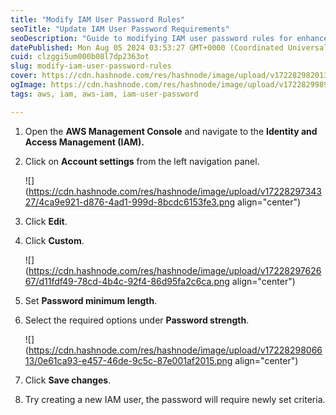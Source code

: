 ```yaml
---
title: "Modify IAM User Password Rules"
seoTitle: "Update IAM User Password Requirements"
seoDescription: "Guide to modifying IAM user password rules for enhanced security in AWS"
datePublished: Mon Aug 05 2024 03:53:27 GMT+0000 (Coordinated Universal Time)
cuid: clzggi5um000b08l7dp2363ot
slug: modify-iam-user-password-rules
cover: https://cdn.hashnode.com/res/hashnode/image/upload/v1722829820137/bb418c37-d024-46c3-a7e3-7f8270f532c4.png
ogImage: https://cdn.hashnode.com/res/hashnode/image/upload/v1722829989432/4cdce428-8125-481f-bc28-a2aacd6482d4.png
tags: aws, iam, aws-iam, iam-user-password

---
```


1. Open the **AWS Management Console** and navigate to the **Identity and Access Management (IAM).**
    
2. Click on **Account settings** from the left navigation panel.
    
    ![](https://cdn.hashnode.com/res/hashnode/image/upload/v1722829734327/4ca9e921-d876-4ad1-999d-8bcdc6153fe3.png align="center")
    
3. Click **Edit**.
    
4. Click **Custom**.
    
    ![](https://cdn.hashnode.com/res/hashnode/image/upload/v1722829762667/d11fdf49-78cd-4b4c-92f4-86d95fa2c6ca.png align="center")
    
5. Set **Password minimum length**.
    
6. Select the required options under **Password strength**.
    
    ![](https://cdn.hashnode.com/res/hashnode/image/upload/v1722829806613/0e61ca93-e457-46de-9c5c-87e001af2015.png align="center")
    
7. Click **Save changes**.
    
8. Try creating a new IAM user, the password will require newly set criteria.